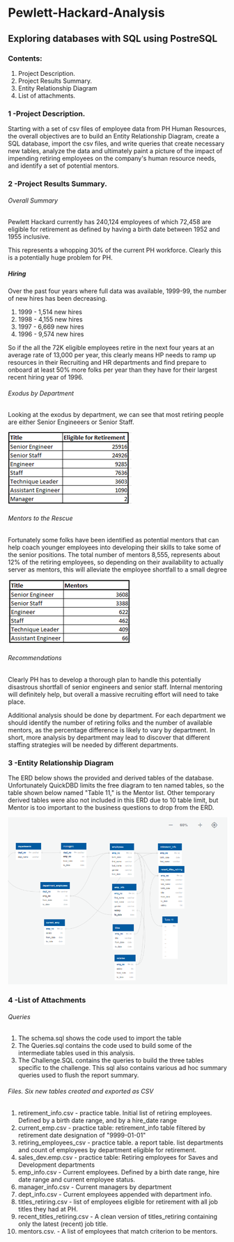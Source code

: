 # Pewlett-Hackard-Analysis
## **Exploring databases with SQL using PostreSQL**

### Contents: 

1. Project Description.
2. Project Results Summary.
3. Entity Relationship Diagram
4. List of attachments.

### 1 -Project Description.  

Starting with a set of csv files of employee data from PH Human Resources, the overall objectives are to build an Entity Relationship Diagram, create a SQL database, import the csv files, and write queries that create necessary new tables, analyze the data and ultimately paint a picture of the impact of impending retiring employees on the company's human resource needs, and identify a set of  potential mentors. 

### 2 -Project Results Summary.  

###### Overall Summary

Pewlett Hackard currently has 240,124 employees of which 72,458 are eligible for retirement as defined by having a birth date between 1952 and 1955 inclusive.

This represents a whopping 30% of the current PH workforce. Clearly this is a potentially huge problem for PH.

##### Hiring

Over the past four  years where full data was available, 1999-99, the number of new hires has been decreasing. 

1. 1999 - 1,514 new hires
2. 1998 - 4,155 new hires
3. 1997 -  6,669 new hires
4. 1996 -  9,574 new hires

So if the all the 72K eligible employees retire in the next four years at an average rate of 13,000 per year, this clearly means HP needs to ramp up resources in their Recruiting and HR departments and find prepare to onboard at least 50% more folks per year than they have for their largest recent hiring year of 1996. 

###### Exodus by Department

Looking at the exodus by department, we can see that most retiring people are either Senior Engineeers or Senior Staff. 

![Retirees by Job Title](/Images/Retirees_by_Job_Title.png)

###### Mentors to the Rescue

Fortunately some folks have been identified as potential mentors that can help coach younger employees into developing their skills to take some of the senior positions.  The total number of mentors 8,555, represents about 12% of the retiring employees, so depending on their availability to actually server as mentors, this will alleviate the employee shortfall to a small degree

![MentorsbyJobTitle](/Images/Mentors_by_Job_Title.png)

###### Recommendations

Clearly PH has to develop a thorough plan to handle this potentially disastrous shortfall of senior engineers and senior staff. Internal mentoring will definitely help, but overall a massive recruiting effort will need to take place.

Additional analysis should be done by department. For each department we should identify the number of retiring folks and the number of available mentors, as the percentage difference is likely to vary by department. In short, more analysis by department may lead to discover that different staffing strategies will be needed by different departments.

### 3 -Entity Relationship Diagram  

The ERD below shows the provided and derived tables of the database.  Unfortunately QuickDBD limits the free diagram to ten named tables, so the table shown below named "Table 11," is the Mentor list. Other temporary derived tables were also not included in this ERD due to 10 table limit, but Mentor is too important to the business questions to drop from the ERD.

![ERD](/Images/PH_Retiring_Employees_ERD.png)


### 4 -List of Attachments

###### Queries

1. The schema.sql shows the code used to import the table
2. The Queries.sql contains the code used to build some of the intermediate tables used in this analysis. 
3. The Challenge.SQL  contains the queries to build the three tables specific to the challenge.  This sql also contains various ad hoc summary queries used to flush the report summary.

###### Files. Six new tables created and exported as CSV

1. retirement_info.csv - practice table. Initial list of retiring employees. Defined by a birth date range, and by a hire_date range
2. current_emp.csv - practice table: retirement_info table filtered by retirement date designation of "9999-01-01"
3. retiring_employees_csv - practice table.  a report table. list departments and count of employees by department eligible for retirement.
4. sales_dev.emp.csv  - practice table: Retiring employees for Saves and Development departments
5. emp_info.csv  - Current employees.  Defined by a birth date range, hire date range and current employee status.
6. manager_info.csv - Current managers by department
7. dept_info.csv  - Current employees appended with department info. 
8. titles_retiring.csv - list of  employees  eligible for retirement with all job titles they had at PH.
9. recent_titles_retiring.csv - A clean version of titles_retiring containing only the latest (recent) job title.
10. mentors.csv. - A list of employees that match criterion to be mentors.
